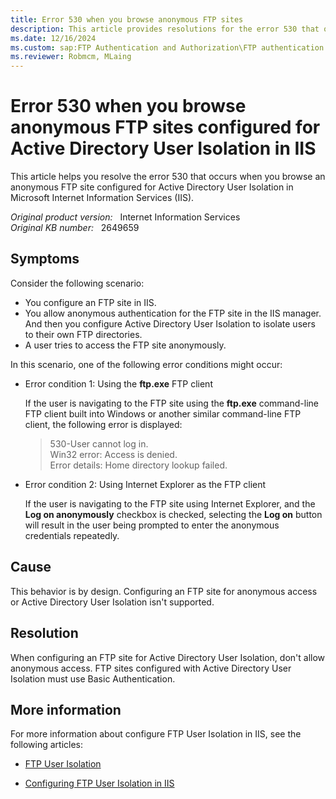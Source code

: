 ```yaml
---
title: Error 530 when you browse anonymous FTP sites
description: This article provides resolutions for the error 530 that occurs when users browse an anonymous FTP site configured for Active Directory User Isolation in IIS.
ms.date: 12/16/2024
ms.custom: sap:FTP Authentication and Authorization\FTP authentication
ms.reviewer: Robmcm, MLaing
---
```

# Error 530 when you browse anonymous FTP sites configured for Active Directory User Isolation in IIS

This article helps you resolve the error 530 that occurs when you browse an anonymous FTP site configured for Active Directory User Isolation in Microsoft Internet Information Services (IIS).

_Original product version:_ &nbsp; Internet Information Services  
_Original KB number:_ &nbsp; 2649659

## Symptoms

Consider the following scenario:

- You configure an FTP site in IIS.
- You allow anonymous authentication for the FTP site in the IIS manager. And then you configure Active Directory User Isolation to isolate users to their own FTP directories.
- A user tries to access the FTP site anonymously.

In this scenario, one of the following error conditions might occur:

- Error condition 1: Using the **ftp.exe** FTP client

  If the user is navigating to the FTP site using the **ftp.exe** command-line FTP client built into Windows or another similar command-line FTP client, the following error is displayed:

  > 530-User cannot log in.  
  > Win32 error: Access is denied.  
  > Error details: Home directory lookup failed.

- Error condition 2: Using Internet Explorer as the FTP client

  If the user is navigating to the FTP site using Internet Explorer, and the **Log on anonymously** checkbox is checked, selecting the **Log on** button will result in the user being prompted to enter the anonymous credentials repeatedly.

## Cause

This behavior is by design. Configuring an FTP site for anonymous access or Active Directory User Isolation isn't supported.

## Resolution

When configuring an FTP site for Active Directory User Isolation, don't allow anonymous access. FTP sites configured with Active Directory User Isolation must use Basic Authentication.

## More information

For more information about configure FTP User Isolation in IIS, see the following articles:

- [FTP User Isolation](/previous-versions/windows/it-pro/windows-server-2008-R2-and-2008/dd722768(v=ws.10))

- [Configuring FTP User Isolation in IIS](/iis/publish/using-the-ftp-service/configuring-ftp-user-isolation-in-iis-7)
